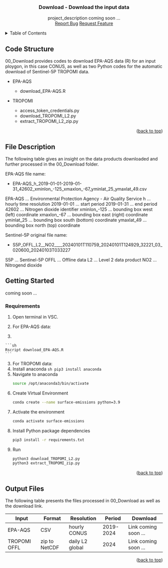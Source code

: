 <a id="readme-top"></a>


<!-- PROJECT LOGO -->
<br />
<div align="center">
  <h3 align="center">Download - Download the input data</h3>
  <p align="center">
    project_description coming soon ...
    <br />
    <a href="https://github.com/reneebichler/surface-emissions/issues/new?labels=bug&template=bug-report---.md">Report Bug</a>
    <a href="https://github.com/reneebichler/surface-emissions/issues/new?labels=enhancement&template=feature-request---.md">Request Feature</a>
  </p>
</div>



<!-- TABLE OF CONTENTS -->
<details>
  <summary>Table of Contents</summary>
  <ol>
    <li><a href="#getting-started">Getting Started</a></li>
    <li><a href="#code-structure">Code Structure</a></li>
    <li><a href="#output-files">Output Files</a></li>
  </ol>
</details>







<!-- Code Structure -->
## Code Structure

00_Download provides codes to download EPA-AQS data (R) for an input ploygon, in this case CONUS, as well as two Python codes for the automatic download of Sentinel-5P TROPOMI data.

* EPA-AQS
  * download_EPA-AQS.R

* TROPOMI
  * access_token_credentials.py
  * download_TROPOMI_L2.py
  * extract_TROPOMI_L2_zip.py

<p align="right">(<a href="#readme-top">back to top</a>)</p>



<!-- File Description -->
## File Description

The following table gives an insight on the data products downloaded and further processed in the 00_Download folder.

EPA-AQS file name:
* EPA-AQS_h_2019-01-01-2019-01-31_42602_xminlon_-125_xmaxlon_-67_yminlat_25_ymaxlat_49.csv

EPA-AQS ... Environmental Protection Agency - Air Quality Service
h ... hourly time resolution
2019-01-01 ... start period
2019-01-31 ... end period
42602 ... Nitrogen dioxide identifier
xminlon_-125 ... bounding box west (left) coordinate
xmaxlon_-67 ... bounding box east (right) coordinate
yminlat_25 ... bounding box south (bottom) coordinate
ymaxlat_49 ... bounding box north (top) coordinate

Sentinel-5P original file name:
* S5P_OFFL_L2__NO2____20240101T110759_20240101T124929_32221_03_020600_20240103T033227

S5P ... Sentinel-5P
OFFL ... Offline data
L2 ... Level 2 data product
NO2 ... Nitrogend dioxide



<!-- GETTING STARTED -->
## Getting Started

coming soon ...

### Requirements

1. Open terminal in VSC.

2. For EPA-AQS data:
  1. 
    ```sh
    Rscript download_EPA-AQS.R
    ```

3. For TROPOMI data:
  1. Install anaconda
    ```sh
    pip3 install anaconda
    ```
  2. Navigate to anaconda
      ```sh
      source /opt/anaconda3/bin/activate 
      ```
  3. Create Virtual Environment
      ```sh
      conda create --name surface-emissions python=3.9
      ```
  4. Activate the environment
      ```sh
      conda activate surface-emissions
      ```
  5. Install Python package dependencies
      ```sh
      pip3 install -r requirements.txt
      ```
  6. Run
      ```sh
      python3 download_TROPOMI_L2.py
      python3 extract_TROPOMI_zip.py
      ```

<p align="right">(<a href="#readme-top">back to top</a>)</p>


<!-- Output Files -->
## Output Files

The following table presents the files processed in 00_Download as well as the download link.

| Input         | Format         | Resolution      | Period      | Download              |
| ---           | ---            | ---             | ---         | ---                   |
| EPA-AQS       | CSV            | hourly CONUS    | 2019-2024   | Link coming soon ...  |
| TROPOMI OFFL  | zip to NetCDF  | daily L2 global | 2024        | Link coming soon ...  |

<p align="right">(<a href="#readme-top">back to top</a>)</p>